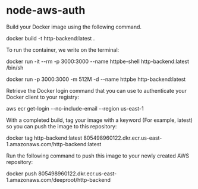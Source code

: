 # node-aws-auth

Build your Docker image using the following command.

docker build -t http-backend:latest .

To run the container, we write on the terminal:

docker run -it --rm -p 3000:3000 --name httpbe-shell http-backend:latest /bin/sh

docker run -p 3000:3000 -m 512M -d --name httpbe http-backend:latest

Retrieve the Docker login command that you can use to authenticate your Docker client to your registry:

aws ecr get-login --no-include-email --region us-east-1

With a completed build, tag your image with a keyword (For example, latest) so you can push the image to this repository:

docker tag http-backend:latest 805498960122.dkr.ecr.us-east-1.amazonaws.com/http-backend:latest

Run the following command to push this image to your newly created AWS repository:

docker push 805498960122.dkr.ecr.us-east-1.amazonaws.com/deeproot/http-backend
